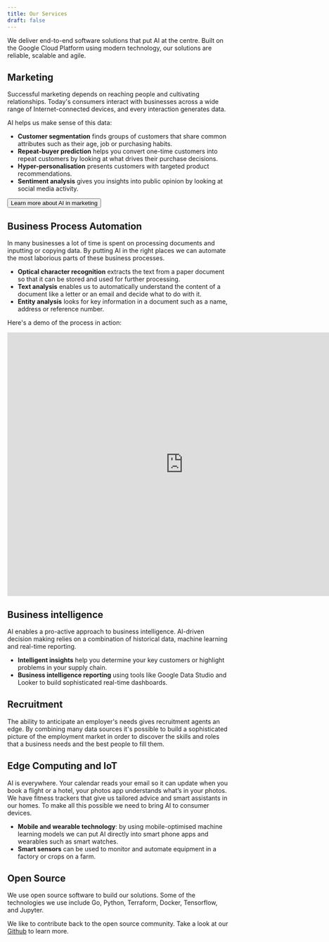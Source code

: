 ```yaml
---
title: Our Services
draft: false
---
```

We deliver end-to-end software solutions that put AI at the centre. Built on the Google Cloud Platform using modern technology, our solutions are reliable, scalable and agile.

## Marketing

Successful marketing depends on reaching people and cultivating relationships. Today's consumers interact with businesses across a wide range of Internet-connected devices, and every interaction generates data.

AI helps us make sense of this data:

* **Customer segmentation** finds groups of customers that share common attributes such as their age, job or purchasing habits.
* **Repeat-buyer prediction** helps you convert one-time customers into repeat customers by looking at what drives their purchase decisions.
* **Hyper-personalisation** presents customers with targeted product recommendations.
* **Sentiment analysis** gives you insights into public opinion by looking at social media activity.

<a href="/downloads/ai-in-marketing.pdf"><button type="button" class="btn btn-primary">Learn more about AI in marketing</button></a>

## Business Process Automation

In many businesses a lot of time is spent on processing documents and inputting or copying data. By putting AI in the right places we can automate the most laborious parts of these business processes.

* **Optical character recognition** extracts the text from a paper document so that it can be stored and used for further processing.
* **Text analysis** enables us to automatically understand the content of a document like a letter or an email and decide what to do with it.
* **Entity analysis** looks for key information in a document such as a name, address or reference number.

Here's a demo of the process in action:

<center><iframe src="https://www.youtube.com/embed/Y1u72UluaPs?showinfo=0&rel=0&theme=light" width="800" height="600" frameborder="0"></iframe></center>

## Business intelligence

AI enables a pro-active approach to business intelligence. AI-driven decision making relies on a combination of historical data, machine learning and real-time reporting.

* **Intelligent insights** help you determine your key customers or highlight problems in your supply chain.
* **Business intelligence reporting** using tools like Google Data Studio and Looker to build sophisticated real-time dashboards.

## Recruitment

The ability to anticipate an employer's needs gives recruitment agents an edge. By combining many data sources it's possible to build a sophisticated picture of the employment market in order to discover the skills and roles that a business needs and the best people to fill them.

## Edge Computing and IoT

AI is everywhere. Your calendar reads your email so it can update when you book a flight or a hotel, your photos app understands what’s in your photos. We have fitness trackers that give us tailored advice and smart assistants in our homes. To make all this possible we need to bring AI to consumer devices.

* **Mobile and wearable technology**: by using mobile-optimised machine learning models we can put AI directly into smart phone apps and wearables such as smart watches.
* **Smart sensors** can be used to monitor and automate equipment in a factory or crops on a farm.

## Open Source

We use open source software to build our solutions. Some of the technologies we use include Go, Python, Terraform, Docker, Tensorflow, and Jupyter.

We like to contribute back to the open source community. Take a look at our [Github](http://github.com/fuzzylabs) to learn more.
